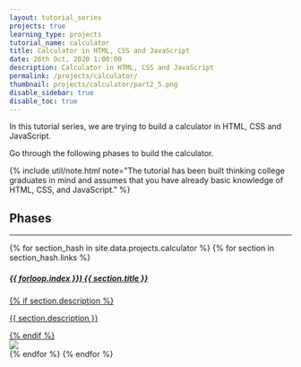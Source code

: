 ```yaml
---
layout: tutorial_series
projects: true
learning_type: projects
tutorial_name: calculator
title: Calculator in HTML, CSS and JavaScript
date: 26th Oct, 2020 1:00:00
description: Calculator in HTML, CSS and JavaScript
permalink: /projects/calculator/
thumbnail: projects/calculator/part2_5.png
disable_sidebar: true
disable_toc: true
---
```


In this tutorial series, we are trying to build a calculator in HTML, CSS and JavaScript.

Go through the following phases to build the calculator.

{% include util/note.html
    note="The tutorial has been built thinking college graduates in mind and assumes that you have already basic knowledge of HTML, CSS, and JavaScript."
%}

## Phases

<div class="section-index">
  <hr class="panel-line">

  <div class="container-fluid mt-4">
    {% for section_hash in site.data.projects.calculator %}
      {% for section in section_hash.links %}
        <div class="row mb-3 project-phase">
          <div class="col-md-7">
            <a href="{{ site.url }}/{{ site.baseurl }}{{ section.url }}" class="text-secondary">
              <div class="card border-0 mb-3">
                <div class="card-body">
                  <h5 class="card-title font-weight-bold">{{ forloop.index }}) {{ section.title }}</h5>
                  {% if section.description %}
                    <p class="card-text">{{ section.description }}</p>
                  {% endif %}
                </div>
              </div>
            </a>
          </div>
          <div class="col-md-5 p-2">
            <a href="{{ site.url }}/{{ site.baseurl }}{{ section.url }}">
              <img src="/assets/img/{{ section.thumbnail }}" class="img-fluid" />
            </a>
          </div>
        </div>
      {% endfor %}
    {% endfor %}
  </div>
</div>
